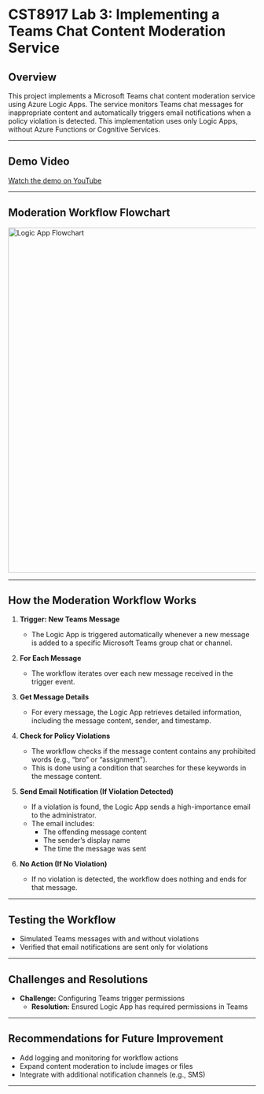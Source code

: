 # CST8917 Lab 3: Implementing a Teams Chat Content Moderation Service

## Overview
This project implements a Microsoft Teams chat content moderation service using Azure Logic Apps. The service monitors Teams chat messages for inappropriate content and automatically triggers email notifications when a policy violation is detected. This implementation uses only Logic Apps, without Azure Functions or Cognitive Services.

---
## Demo Video
[Watch the demo on YouTube](YOUR_DEMO_VIDEO_LINK)

---

## Moderation Workflow Flowchart    
<img width="636" height="701" alt="Logic App Flowchart" src="https://github.com/user-attachments/assets/b7fc6240-46b2-464e-9715-9852f69b87ac" />

---

## How the Moderation Workflow Works

1. **Trigger: New Teams Message**
   - The Logic App is triggered automatically whenever a new message is added to a specific Microsoft Teams group chat or channel.

2. **For Each Message**
   - The workflow iterates over each new message received in the trigger event.

3. **Get Message Details**
   - For every message, the Logic App retrieves detailed information, including the message content, sender, and timestamp.

4. **Check for Policy Violations**
   - The workflow checks if the message content contains any prohibited words (e.g., “bro” or “assignment”).
   - This is done using a condition that searches for these keywords in the message content.

5. **Send Email Notification (If Violation Detected)**
   - If a violation is found, the Logic App sends a high-importance email to the administrator.
   - The email includes:
     - The offending message content
     - The sender’s display name
     - The time the message was sent

6. **No Action (If No Violation)**
   - If no violation is detected, the workflow does nothing and ends for that message.
---

## Testing the Workflow
- Simulated Teams messages with and without violations
- Verified that email notifications are sent only for violations

---

## Challenges and Resolutions
- **Challenge:** Configuring Teams trigger permissions
  - **Resolution:** Ensured Logic App has required permissions in Teams

---

## Recommendations for Future Improvement
- Add logging and monitoring for workflow actions
- Expand content moderation to include images or files
- Integrate with additional notification channels (e.g., SMS)

---
